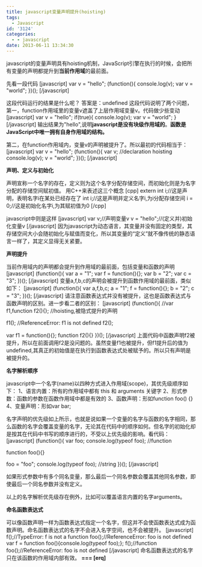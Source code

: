 ```yaml
---
title: javascript变量声明提升(hoisting)
tags:
  - Javascript
id: '3124'
categories:
  - - javascript
date: 2013-06-11 13:34:30
---
```


javascript的变量声明具有hoisting机制，JavaScript引擎在执行的时候，会把所有变量的声明都提升到**当前作用域**的最前面。
<!-- more -->
先看一段代码
\[javascript\]
var v = "hello";
(function(){
 console.log(v);
 var v = "world";
})();
\[/javascript\]

这段代码运行的结果是什么呢？
答案是：undefined
这段代码说明了两个问题，
第一，function作用域里的变量v遮盖了上层作用域变量v。代码做少些变动
\[javascript\]
var v = "hello";
if(true){
 console.log(v);
 var v = "world";
}
\[/javascript\]
输出结果为"hello",说明**javascript是没有块级作用域的**。**函数是JavaScript中唯一拥有自身作用域的结构。**

第二，在function作用域内，变量v的声明被提升了。所以最初的代码相当于：
\[javascript\]
var v = "hello";
(function(){
 var v; //declaration hoisting
 console.log(v);
 v = "world";
})();
\[/javascript\]

**声明、定义与初始化**

声明宣称一个名字的存在，定义则为这个名字分配存储空间，而初始化则是为名字分配的存储空间赋初值。
用C++来表述这三个概念
\[cpp\]
extern int i;//这是声明，表明名字i在某处已经存在了
int i;//这是声明并定义名字i,为i分配存储空间
i = 0;//这是初始化名字i,为其赋初值为0
\[/cpp\]

javascript中则是这样
\[javascript\]
var v;//声明变量v
v = "hello";//(定义并)初始化变量v
\[/javascript\]
因为javascript为动态语言，其变量并没有固定的类型，其存储空间大小会随初始化与赋值而变化，所以其变量的“定义”就不像传统的静态语言一样了，其定义显得无关紧要。

**声明提升**

当前作用域内的声明都会提升到作用域的最前面，包括变量和函数的声明
\[javascript\]
(function(){
 var a = "1";
 var f = function(){};
 var b = "2";
 var c = "3";
})();
\[/javascript\]
变量a,f,b,c的声明会被提升到函数作用域的最前面，类似如下：
\[javascript\]
(function(){
 var a,f,b,c;
 a = "1";
 f = function(){};
 b = "2";
 c = "3";
})();
\[/javascript\]
请注意函数表达式并没有被提升，这也是函数表达式与函数声明的区别。进一步看二者的区别：
\[javascript\]
(function(){
 //var f1,function f2(){}; //hoisting,被隐式提升的声明

 f1(); //ReferenceError: f1 is not defined
 f2();

 var f1 = function(){};
 function f2(){}
})();
\[/javascript\]
上面代码中函数声明f2被提升，所以在前面调用f2是没问题的。虽然变量f1也被提升，但f1提升后的值为undefined,其真正的初始值是在执行到函数表达式处被赋予的。所以只有声明是被提升的。

**名字解析顺序**

javascript中一个名字(name)以四种方式进入作用域(scope)，其优先级顺序如下：
1、语言内置：所有的作用域中都有 this 和 arguments 关键字 
2、形式参数：函数的参数在函数作用域中都是有效的 
3、函数声明：形如function foo() {}
4、变量声明：形如var bar;

名字声明的优先级如上所示，也就是说如果一个变量的名字与函数的名字相同，那么函数的名字会覆盖变量的名字，无论其在代码中的顺序如何。但名字的初始化却是按其在代码中书写的顺序进行的，不受以上优先级的影响。看代码：
\[javascript\]
(function(){
 var foo;
 console.log(typeof foo); //function
 
 function foo(){}

 foo = "foo";
 console.log(typeof foo); //string
})();
\[/javascript\]

如果形式参数中有多个同名变量，那么最后一个同名参数会覆盖其他同名参数，即使最后一个同名参数并没有定义。

以上的名字解析优先级存在例外，比如可以覆盖语言内置的名字arguments。

**命名函数表达式**

可以像函数声明一样为函数表达式指定一个名字，但这并不会使函数表达式成为函数声明。命名函数表达式的名字不会进入名字空间，也不会被提升。
\[javascript\]
f();//TypeError: f is not a function
foo();//ReferenceError: foo is not defined
var f = function foo(){console.log(typeof foo);};
f();//function
foo();//ReferenceError: foo is not defined
\[/javascript\]
命名函数表达式的名字只在该函数的作用域内部有效。
**\===
\[erq\]**
